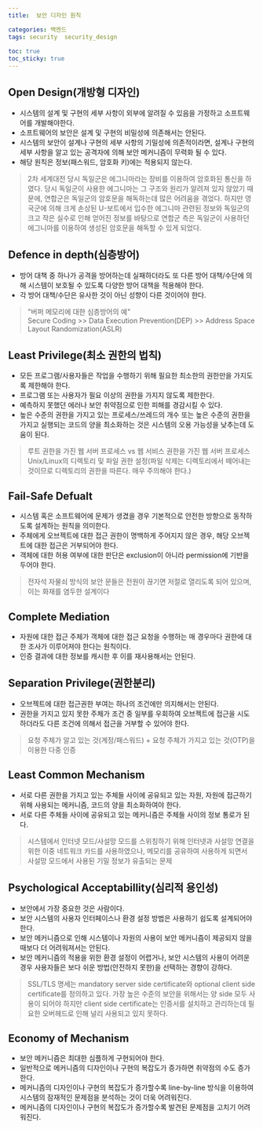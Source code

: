 ```yaml
---
title:  보안 디자인 원칙

categories: 백엔드 
tags: security  security_design
 
toc: true
toc_sticky: true
---
```


  
## Open Design(개방형 디자인)  
- 시스템의 설계 및 구현의 세부 사항이 외부에 알려질 수 있음을 가정하고 소프트웨어를 개발해야한다.  
- 소프트웨어의 보안은 설계 및 구현의 비밀성에 의존해서는 안된다.  
- 시스템의 보안이 설계나 구현의 세부 사항의 기밀성에 의존적이라면, 설계나 구현의 세부 사항을 알고 있는 공격자에 의해 보안 메커니즘이 무력화 될 수 있다.  
- 해당 원칙은 정보(패스워드, 암호화 키)에는 적용되지 않는다.  
  
> 2차 세계대전 당시 독일군은 에그니마라는 장비를 이용하여 암호화된 통신을 하였다. 당시 독일군이 사용한 에그니마는 그 구조와 원리가 알려져 있지 않았기 때문에, 연합군은 독일군의 암호문을 해독하는데 많은 어려움을 겪었다. 하지만 영국군에 의해 크게 손상된 U-보트에서 입수한 에그니마 관련된 정보와 독일군의 크고 작은 실수로 인해 얻어진 정보를 바탕으로 연합군 측은 독일군이 사용하던 에그니마를 이용하여 생성된 암호문을 해독할 수 있게 되었다.    
  
  
## Defence in depth(심층방어)  
- 방어 대책 중 하나가 공격을 방어하는데 실패하더라도 또 다른 방어 대책/수단에 의해 시스템이 보호될 수 있도록 다양한 방어 대책을 적용해야 한다.  
- 각 방어 대책/수단은 유사한 것이 아닌 성향이 다른 것이어야 한다.  
  
> "버퍼 메모리에 대한 심층방어의 예"    
> Secure Coding >> Data Execution Prevention(DEP) >>  Address Space Layout Randomization(ASLR)    
  
  
  
## Least Privilege(최소 권한의 법칙)  
- 모든 프로그램/사용자들은 작업을 수행하기 위해 필요한 최소한의 권한만을 가지도록 제한해야 한다.  
- 프로그램 또는 사용자가 필요 이상의 권한을 가지지 않도록 제한한다.  
- 예측하지 못했던 에러나 보안 취약점으로 인한 피해를 경감시킬 수 있다.  
- 높은 수준의 권한을 가지고 있는 프로세스/쓰레드의 개수 또는 높은 수준의 권한을 가지고 실행되는 코드의 양을 최소화하는 것은 시스템의 오용 가능성을 낮추는데 도움이 된다.  
  
> 루트 권한을 가진 웹 서버 프로세스 vs 웹 서비스 권한을 가진 웹 서버 프로세스    
> Unix/Linux의 디렉토리 및 파일 권한 설정(파일 삭제는 디렉토리에서 떼어내는 것이므로 디렉토리의 권한을 따른다. 매우 주의해야 한다.)    
  
  
## Fail-Safe Defualt  
- 시스템 혹은 소프트웨어에 문제가 생겼을 경우 기본적으로 안전한 방향으로 동작하도록 설계하는 원칙을 의미한다.  
- 주체에게 오브젝트에 대한 접근 권한이 명백하게 주어지지 않은 경우, 해당 오브젝트에 대한 접근은 거부되어야 한다.  
- 객체에 대한 허용 여부에 대한 판단은 exclusion이 아니라 permission에 기반을 두어야 한다.  
  
> 전자석 자물쇠 방식의 보안 문들은 전원이 끊기면 저절로 열리도록 되어 있으며, 이는 화재를 염두한 설계이다    
  
  
## Complete Mediation  
- 자원에 대한 접근 주체가 객체에 대한 접근 요청을 수행하는 매 경우마다 권한에 대한 조사가 이루어져야 한다는 원칙이다.  
- 인증 결과에 대한 정보를 캐시한 후 이를 재사용해서는 안된다.  
  
  
## Separation Privilege(권한분리)  
- 오브젝트에 대한 접근권한 부여는 하나의 조건에만 의지해서는 안된다.  
- 권한을 가지고 있지 못한 주체가 조건 중 일부를 우회하여 오브젝트에 접근을 시도하더라도 다른 조건에 의해서 접근을 거부할 수 있어야 한다.  
  
> 요청 주체가 알고 있는 것(계정/패스워드) + 요청 주체가 가지고 있는 것(OTP)을 이용한 다중 인증    
  
  
## Least Common Mechanism  
- 서로 다른 권한을 가지고 있는 주체들 사이에 공유되고 있는 자원, 자원에 접근하기 위해 사용되는 메커니즘, 코드의 양을 최소화하여야 한다.  
- 서로 다른 주체들 사이에 공유되고 있는 메커니즘은 주체들 사이의 정보 통로가 된다.  
  
> 시스템에서 인터넷 모드/사설망 모드를 스위칭하기 위해 인터넷과 사설망 연결을 위한 이중 네트워크 카드를 사용하였으나, 메모리를 공유하여 사용하게 되면서 사설망 모드에서 사용된 기밀 정보가 유출되는 문제    
  
  
## Psychological Acceptabillity(심리적 용인성)  
- 보안에서 가장 중요한 것은 사람이다.  
- 보안 시스템의 사용자 인터페이스나 환경 설정 방법은 사용하기 쉽도록 설계되어야 한다.  
- 보안 메커니즘으로 인해 시스템이나 자원의 사용이 보안 메커니즘이 제공되지 않을 때보다 더 어려워져서는 안된다.  
- 보안 메커니즘의 적용을 위한 환경 설정이 어렵거나, 보안 시스템의 사용이 어려운 경우 사용자들은 보다 쉬운 방법(안전하지 못한)을 선택하는 경향이 강하다.  
  
> SSL/TLS 명세는 mandatory server side certificate와 optional client side certificate를 정의하고 있다. 가장 높은 수준의 보안을 위해서는 양 side 모두 사용이 되어야 하지만 client side certificate는 인증서를 설치하고 관리하는데 필요한 오버헤드로 인해 널리 사용되고 있지 못하다.    
  
  
## Economy of Mechanism  
- 보안 메커니즘은 최대한 심플하게 구현되어야 한다.  
- 일반적으로 메커니즘의 디자인이나 구현의 복잡도가 증가하면 취약점의 수도 증가한다.  
- 메커니즘의 디자인이나 구현의 복잡도가 증가할수록 line-by-line 방식을 이용하여 시스템의 잠재적인 문제점을 분석하는 것이 더욱 어려워진다.  
- 메커니즘의 디자인이나 구현의 복잡도가 증가할수록 발견된 문제점을 고치기 어려워진다.  
  
  
